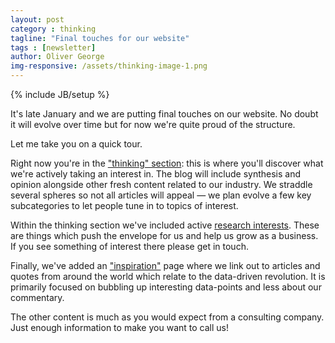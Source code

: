 ```yaml
---
layout: post
category : thinking
tagline: "Final touches for our website"
tags : [newsletter]
author: Oliver George
img-responsive: /assets/thinking-image-1.png
---
```

{% include JB/setup %}

It's late January and we are putting final touches on our website.  No doubt it will evolve over time but for now we're quite proud of the structure.

Let me take you on a quick tour.

Right now you're in the ["thinking" section](/thinking.html): this is where you'll discover what we're actively taking an interest in.  The blog will include synthesis and opinion alongside other fresh content related to our industry.  We straddle several spheres so not all articles will appeal &mdash; we plan evolve a few key subcategories to let people tune in to topics of interest.

Within the thinking section we've included active [research interests](/thinking/research.html).  These are things which push the envelope for us and help us grow as a business.  If you see something of interest there please get in touch.

Finally, we've added an ["inspiration"](/inspiration.html) page where we link out to articles and quotes from around the world which relate to the data-driven revolution.  It is primarily focused on bubbling up interesting data-points and less about our commentary.

The other content is much as you would expect from a consulting company.  Just enough information to make you want to call us!
